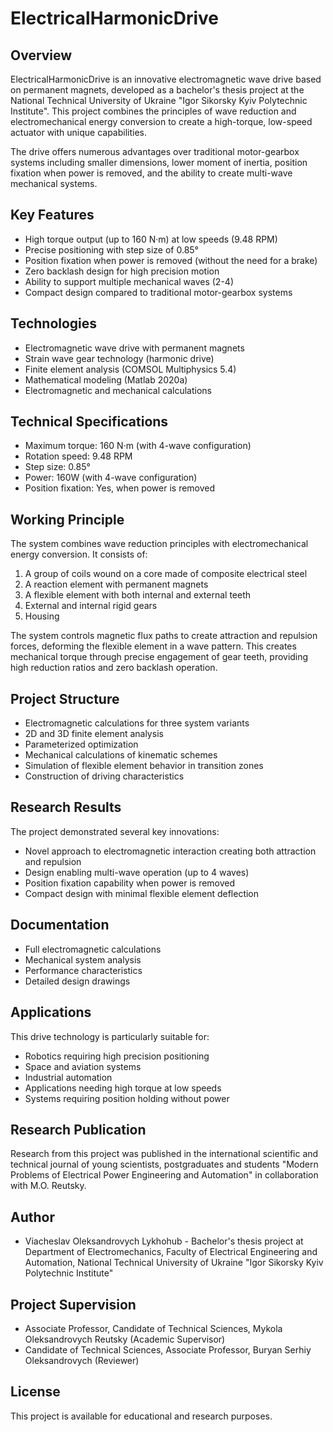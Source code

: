 # ElectricalHarmonicDrive

## Overview
ElectricalHarmonicDrive is an innovative electromagnetic wave drive based on permanent magnets, developed as a bachelor's thesis project at the National Technical University of Ukraine "Igor Sikorsky Kyiv Polytechnic Institute". This project combines the principles of wave reduction and electromechanical energy conversion to create a high-torque, low-speed actuator with unique capabilities.

The drive offers numerous advantages over traditional motor-gearbox systems including smaller dimensions, lower moment of inertia, position fixation when power is removed, and the ability to create multi-wave mechanical systems.

## Key Features
- High torque output (up to 160 N·m) at low speeds (9.48 RPM)
- Precise positioning with step size of 0.85°
- Position fixation when power is removed (without the need for a brake)
- Zero backlash design for high precision motion
- Ability to support multiple mechanical waves (2-4)
- Compact design compared to traditional motor-gearbox systems

## Technologies
- Electromagnetic wave drive with permanent magnets
- Strain wave gear technology (harmonic drive)
- Finite element analysis (COMSOL Multiphysics 5.4)
- Mathematical modeling (Matlab 2020a)
- Electromagnetic and mechanical calculations

## Technical Specifications
- Maximum torque: 160 N·m (with 4-wave configuration)
- Rotation speed: 9.48 RPM
- Step size: 0.85°
- Power: 160W (with 4-wave configuration)
- Position fixation: Yes, when power is removed

## Working Principle
The system combines wave reduction principles with electromechanical energy conversion. It consists of:
1. A group of coils wound on a core made of composite electrical steel
2. A reaction element with permanent magnets
3. A flexible element with both internal and external teeth
4. External and internal rigid gears
5. Housing

The system controls magnetic flux paths to create attraction and repulsion forces, deforming the flexible element in a wave pattern. This creates mechanical torque through precise engagement of gear teeth, providing high reduction ratios and zero backlash operation.

## Project Structure
- Electromagnetic calculations for three system variants
- 2D and 3D finite element analysis
- Parameterized optimization
- Mechanical calculations of kinematic schemes
- Simulation of flexible element behavior in transition zones
- Construction of driving characteristics

## Research Results
The project demonstrated several key innovations:
- Novel approach to electromagnetic interaction creating both attraction and repulsion
- Design enabling multi-wave operation (up to 4 waves)
- Position fixation capability when power is removed
- Compact design with minimal flexible element deflection

## Documentation
- Full electromagnetic calculations
- Mechanical system analysis
- Performance characteristics
- Detailed design drawings

## Applications
This drive technology is particularly suitable for:
- Robotics requiring high precision positioning
- Space and aviation systems
- Industrial automation
- Applications needing high torque at low speeds
- Systems requiring position holding without power

## Research Publication
Research from this project was published in the international scientific and technical journal of young scientists, postgraduates and students "Modern Problems of Electrical Power Engineering and Automation" in collaboration with M.O. Reutsky.

## Author
- Viacheslav Oleksandrovych Lykhohub - Bachelor's thesis project at Department of Electromechanics, Faculty of Electrical Engineering and Automation, National Technical University of Ukraine "Igor Sikorsky Kyiv Polytechnic Institute"

## Project Supervision
- Associate Professor, Candidate of Technical Sciences, Mykola Oleksandrovych Reutsky (Academic Supervisor)
- Candidate of Technical Sciences, Associate Professor, Buryan Serhiy Oleksandrovych (Reviewer)

## License
This project is available for educational and research purposes.
